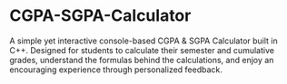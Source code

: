 # CGPA-SGPA-Calculator
A simple yet interactive console-based CGPA &amp; SGPA Calculator built in C++. Designed for students to calculate their semester and cumulative grades, understand the formulas behind the calculations, and enjoy an encouraging experience through personalized feedback.
